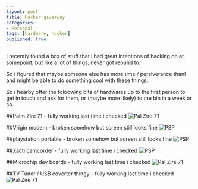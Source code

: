 ```yaml
---
layout: post
title: Hacker giveaway
categories:
- Personal
tags: [hardware, hacker]
published: true
---
```


I recently found a box of stuff that i had great intentions of hacking on at somepoint, but like a lot of things, never got reound to.

So i figured that maybe someone else has more time / persiverance thanI and might be able to do something cool with these things.

So i hearby offer the foloowing bits of hardwares up to the first person to get in touch and ask for them, or (maybe more likely) to the bin in a week or so.

##Palm Zire 71 - fully working last time i checked
![Pal Zire 71](/img/IMG_0216.jpg)

##Vrigin modem - broken somehow but screen still looks fine
![PSP](/img/IMG_0217.jpg)

##playstation portable - broken somehow but screen still looks fine
![PSP](/img/IMG_0218.jpg)

##Xacti camcorder - fully working last time i checked
![PSP](/img/IMG_0219.jpg)

##Microchip dev boards - fully working last time i checked
![Pal Zire 71](/img/IMG_0220.jpg)

##TV Tuner / USB coverter thingy - fully working last time i checked
![Pal Zire 71](/img/IMG_0221.jpg)
